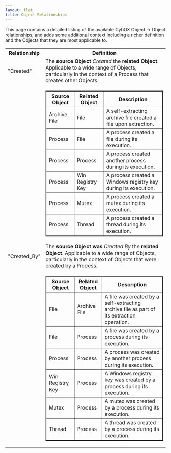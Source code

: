 ```yaml
---
layout: flat
title: Object Relationships
---
```


This page contains a detailed listing of the available CybOX Object → Object
relationships, and adds some additional context including a richer definition
and the Objects that they are most applicable to.

<table>
  <tbody>
    <tr>
      <th>Relationship</th>
      <th style="text-align: center;">Definition</th>
    </tr>
    <tr>
	  <td>"Created"</td>
      <td>The <b>source Object</b> <i>Created</i> the <b>related Object</b>. Applicable to a wide range of Objects, particularly in the
	  context of a Process that creates other Objects.
	  </td>
	</tr>
	<tr>
	  <td></td>
	  <td>
	   <table border="2">
	     <tbody>
		   <tr>
		     <th>Source Object</th>
			 <th>Related Object</th>
			 <th>Description</th>
		   </tr>
		   <tr>
		     <td>Archive File</td>
			 <td>File</td>
			 <td>A self-extracting archive file created a file upon extraction.</td>
		   </tr>
		   <tr>
		     <td>Process</td>
			 <td>File</td>
			 <td>A process created a file during its execution.</td>
		   </tr>
		   <tr>
		     <td>Process</td>
			 <td>Process</td>
			 <td>A process created another process during its execution.</td>
		   </tr>
		   <tr>
		     <td>Process</td>
			 <td>Win Registry Key</td>
			 <td>A process created a Windows registry key during its execution.</td>
		   </tr>
		   <tr>
		     <td>Process</td>
			 <td>Mutex</td>
			 <td>A process created a mutex during its execution.</td>
		   </tr>
		   <tr>
		     <td>Process</td>
			 <td>Thread</td>
			 <td>A process created a thread during its execution.</td>
		   </tr>
		 </tbody>
	   </table>
	  </td>
    </tr>
	<tr>
	  <td>"Created_By"</td>
      <td>The <b>source Object was</b> <i>Created By</i> the <b>related Object</b>. Applicable to a wide range of Objects, particularly in the
	  context of Objects that were created by a Process.
	</tr>
	<tr>
	  <td></td>
	  <td>
	  <table border="2">
	     <tbody>
		   <tr>
		     <th>Source Object</th>
			 <th>Related Object</th>
			 <th>Description</th>
		   </tr>
		   <tr>
		     <td>File</td>
			 <td>Archive File</td>
			 <td>A file was created by a self-extracting archive file as part of its extraction operation.</td>
		   </tr>
		   <tr>
		     <td>File</td>
			 <td>Process</td>
			 <td>A file was created by a process during its execution.</td>
		   </tr>
		   <tr>
		     <td>Process</td>
			 <td>Process</td>
			 <td>A process was created by another process during its execution.</td>
		   </tr>
		   <tr>
		     <td>Win Registry Key</td>
			 <td>Process</td>
			 <td>A Windows registry key was created by a process during its execution.</td>
		   </tr>
		   <tr>
		     <td>Mutex</td>
			 <td>Process</td>
			 <td>A mutex was created by a process during its execution.</td>
		   </tr>
		   <tr>
		     <td>Thread</td>
			 <td>Process</td>
			 <td>A thread was created by a process during its execution.</td>
		   </tr>
		 </tbody>
	   </table>
	  </td>
    </tr>
  </tbody>
</table>